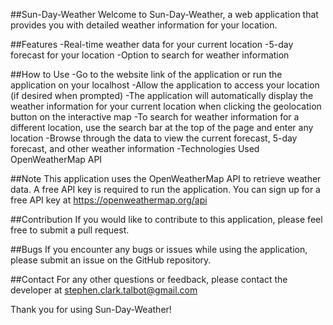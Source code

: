 ##Sun-Day-Weather
Welcome to Sun-Day-Weather, a web application that provides you with detailed weather information for your location.

##Features
-Real-time weather data for your current location
-5-day forecast for your location
-Option to search for weather information

##How to Use
-Go to the website link of the application or run the application on your localhost
-Allow the application to access your location (if desired when prompted)
-The application will automatically display the weather information for your current location when clicking the geolocation button on the interactive map
-To search for weather information for a different location, use the search bar at the top of the page and enter any location
-Browse through the data to view the current forecast, 5-day forecast, and other weather information
-Technologies Used
OpenWeatherMap API

##Note
This application uses the OpenWeatherMap API to retrieve weather data. A free API key is required to run the application. You can sign up for a free API key at https://openweathermap.org/api

##Contribution
If you would like to contribute to this application, please feel free to submit a pull request.

##Bugs
If you encounter any bugs or issues while using the application, please submit an issue on the GitHub repository.

##Contact
For any other questions or feedback, please contact the developer at stephen.clark.talbot@gmail.com

Thank you for using Sun-Day-Weather!
